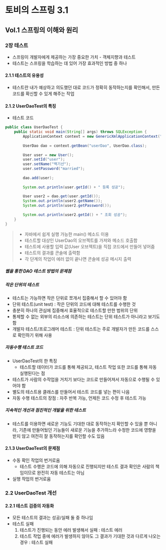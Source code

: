 # 토비의 스프링 3.1

## Vol.1 스프링의 이해와 원리

### 2장 테스트

- 스프링이 개발자에게 제공하는 가장 중요한 가치 - 객체지향과 테스트
- 테스트는 스프링을 학습하는 데 있어 가장 효과적인 방법 중 하나

#### 2.1.1 테스트의 유용성

- 테스트란 내가 예상하고 의도했던 대로 코드가 정확히 동작하는지를 확인해서, 만든 코드를 확신할 수 있게 해주는 작업

#### 2.1.2 UserDaoTest의 특징

- 테스트 코드

```java
public class UserDaoTest {
    public static void main(String[] args) throws SQLException {
        ApplicationContext context = new GenericXmlApplicationContext("applicationContext.xml");
        
        UserDao dao = context.getBean("userDao", UserDao.class);
        
        User user = new User();
        user.setId("user");
        user.setName("백기선");
        user.setPassword("married");
        
        dao.add(user);
        
        System.out.println(user.getId() + " 등록 성공");
        
        User user2 = dao.get(user.getId());
        System.out.println(user2.getName());
        System.out.println(user2.getPassword());
        
        System.out.println(user2.getId() + " 조회 성공");
    }
}
```

> - 자바에서 쉽게 실행 가능한 main() 메소드 이용
> - 테스트할 대상인 UserDao의 오브젝트를 가져와 메소드 호출함
> - 테스트에 사용할 입력 값(User 오브젝트)을 직접 코드에서 만들어 넣어줌
> - 테스트의 결과를 콘솔에 출력함
> - 각 단계의 작업이 에러 없이 끝나면 콘솔에 성공 메시지 출력

##### 웹을 통한 DAO 테스트 방법의 문제점

##### 작은 단위의 테스트

- 테스트는 가능하면 작은 단위로 쪼개서 집중해서 할 수 있어야 함
- 단위 테스트(unit test) : 작은 단위의 코드에 대해 테스트를 수행한 것
- 충분히 하나의 관심에 집중해서 효율적으로 테스트할 만한 범위의 단위
- 통제할 수 없는 외부의 리소스에 의존하는 테스트는 단위 테스트가 아니라고 보기도 함
- 개발자 테스트/프로그래머 테스트 : 단위 테스트는 주로 개발자가 만든 코드를 스스로 확인하기 위해 사용

##### 자동수행 테스트 코드

- UserDaoTest의 한 특징
  - 테스트할 데이터가 코드를 통해 제공되고, 테스트 작업 또한 코드를 통해 자동 실행된다는 점
- 테스트가 사람의 수작업을 거치기 보다는 코드로 만들어져서 자동으로 수행될 수 있어야 함
- 별도의 테스트용 클래스를 만들어서 테스트 코드를 넣는 편이 나음
- 자동 수행 테스트의 장점 : 자주 반복 가능, 언제든 코드 수정 후 테스트 가능


##### 지속적인 개선과 점진적인 개발을 위한 테스트

- 테스트를 이용하면 새로운 기능도 기대한 대로 동작하는지 확인할 수 있을 뿐 아니라, 기존에 만들어뒀던 기능들이 새로운 기능을 추가하느라 수정한 코드에 영향을 받지 않고 여전히 잘 동작하는지를 확인할 수도 있음

#### 2.1.3 UserDaoTest의 문제점

- 수동 확인 작업의 번거로움
  - 테스트 수행은 코드에 의해 자동으로 진행되지만 테스트 결과 확인은 사람의 책임이므로 완전히 자동 테스트는 아님
- 실행 작업의 번거로움

### 2.2 UserDaoTest 개선

#### 2.2.1 테스트 검증의 자동화

- 모든 테스트의 결과는 성공/실패 둘 중 하나임
- 테스트 실패
  1. 테스트가 진행되는 동안 에러 발생해서 실패 : 테스트 에러
  2. 테스트 작업 중에 에러가 발생하지 않아도 그 결과가 기대한 것과 다르게 나오는 경우 : 테스트 실패



